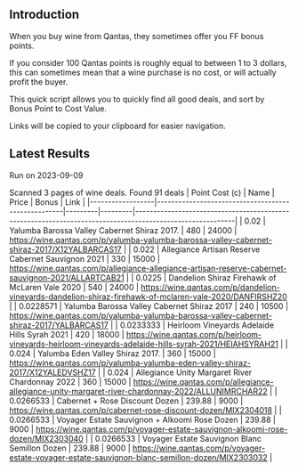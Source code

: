 ## Introduction

When you buy wine from Qantas, they sometimes offer you FF bonus points. 

If you consider 100 Qantas points is roughly equal to between 1 to 3 dollars, this can sometimes mean that a wine purchase is no cost, or will actually profit the buyer.

This quick script allows you to quickly find all good deals, and sort by Bonus Point to Cost Value.

Links will be copied to your clipboard for easier navigation.

## Latest Results

Run on 2023-09-09

Scanned 3 pages of wine deals.
Found 91 deals
|   Point Cost (c) | Name                                               |   Price |   Bonus | Link                                                                                                     |
|------------------|----------------------------------------------------|---------|---------|----------------------------------------------------------------------------------------------------------|
|        0.02      | Yalumba Barossa Valley Cabernet Shiraz 2017.       |  480    |   24000 | https://wine.qantas.com/p/yalumba-yalumba-barossa-valley-cabernet-shiraz-2017/X12YALBARCAS17             |
|        0.022     | Allegiance Artisan Reserve Cabernet Sauvignon 2021 |  330    |   15000 | https://wine.qantas.com/p/allegiance-allegiance-artisan-reserve-cabernet-sauvignon-2021/ALLARTCAB21      |
|        0.0225    | Dandelion Shiraz Firehawk of McLaren Vale 2020     |  540    |   24000 | https://wine.qantas.com/p/dandelion-vineyards-dandelion-shiraz-firehawk-of-mclaren-vale-2020/DANFIRSHZ20 |
|        0.0228571 | Yalumba Barossa Valley Cabernet Shiraz 2017        |  240    |   10500 | https://wine.qantas.com/p/yalumba-yalumba-barossa-valley-cabernet-shiraz-2017/YALBARCAS17                |
|        0.0233333 | Heirloom Vineyards Adelaide Hills Syrah 2021       |  420    |   18000 | https://wine.qantas.com/p/heirloom-vineyards-heirloom-vineyards-adelaide-hills-syrah-2021/HEIAHSYRAH21   |
|        0.024     | Yalumba Eden Valley Shiraz 2017.                   |  360    |   15000 | https://wine.qantas.com/p/yalumba-yalumba-eden-valley-shiraz-2017/X12YALEDVSHZ17                         |
|        0.024     | Allegiance Unity Margaret River Chardonnay 2022    |  360    |   15000 | https://wine.qantas.com/p/allegiance-allegiance-unity-margaret-river-chardonnay-2022/ALLUNIMRCHAR22      |
|        0.0266533 | Cabernet + Rose Discount Dozen                     |  239.88 |    9000 | https://wine.qantas.com/p/cabernet-rose-discount-dozen/MIX2304018                                        |
|        0.0266533 | Voyager Estate Sauvignon + Alkoomi Rose Dozen      |  239.88 |    9000 | https://wine.qantas.com/p/voyager-estate-sauvignon-alkoomi-rose-dozen/MIX2303040                         |
|        0.0266533 | Voyager Estate Sauvignon Blanc Semillon Dozen      |  239.88 |    9000 | https://wine.qantas.com/p/voyager-estate-voyager-estate-sauvignon-blanc-semillon-dozen/MIX2303032        |

